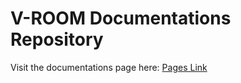 # V-ROOM Documentations Repository

Visit the documentations page here: [Pages Link](josephthen3320.github.io/v-room_docs)
